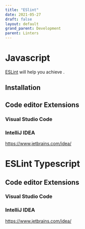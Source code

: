 ```yaml
---
title: "ESlint"
date: 2021-05-27
draft: false
layout: default
grand_parent: Development
parent: Linters
---
```



# Javascript

[ESLint](https://eslint.org/) will help you achieve .

## Installation


## Code editor Extensions
### Visual Studio Code
### IntelliJ IDEA
https://www.jetbrains.com/idea/




# ESLint Typescript


## Code editor Extensions
### Visual Studio Code
### IntelliJ IDEA
https://www.jetbrains.com/idea/